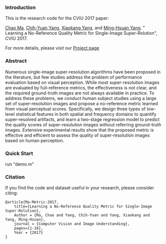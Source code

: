 

### Introduction

This is the research code for the CVIU 2017 paper: 

[Chao Ma](https://www.chaoma.info), [Chih-Yuan Yang](https://scholar.google.com/citations?user=eUbmKwYAAAAJ&hl=en), [Xiaokang Yang](http://english.seiee.sjtu.edu.cn/english/detail/842_802.htm), and [Ming-Hsuan Yang](http://faculty.ucmerced.edu/mhyang/), " Learning a No-Reference Quality Metric for Single-Image Super-Rolution", CVIU 2017. 

For more details, please visit our [Project page](https://www.chaoma.info/sr-metric)

### Abstract

Numerous single-image super-resolution algorithms have been proposed in the literature, but few studies address the problem of performance evaluation based on visual perception. While most super-resolution images are evaluated by full-reference metrics, the effectiveness is not clear, and the required ground-truth images are not always available in practice. To address these problems, we conduct human subject studies using a large set of super-resolution images and propose a no-reference metric learned from visual perceptual scores. Specifically, we design three types of low-level statistical features in both spatial and frequency domains to quantify super-resolved artifacts, and learn a two-stage regression model to predict the quality scores of super-resolution images without referring ground-truth images. Extensive experimental results show that the proposed metric is effective and efficient to assess the quality of super-resolution images based on human perception. 


### Quick Start

run "demo.m"


### Citation

If you find the code and dataset useful in your research, please consider citing:

    @article{Ma-Metric-2017,
        title={Learning a No-Reference Quality Metric for Single-Image Super-Rolution},
        Author = {Ma, Chao and Yang, Chih-Yuan and Yang, Xiaokang and Yang, Ming-Hsuan},
        journal = {Computer Vision and Image Understanding},
        pages={1-16},
        Year = {2017}
    }
